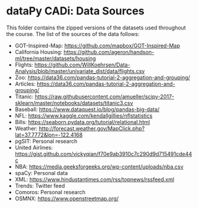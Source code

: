# dataPy CADi: Data Sources

This folder contains the zipped versions of the datasets used throughout the course. The list of the sources of the data follows:

* GOT-Inspired-Map: https://github.com/mapbox/GOT-Inspired-Map
* California Housing: https://github.com/ageron/handson-ml/tree/master/datasets/housing
* Flights: https://github.com/WillKoehrsen/Data-Analysis/blob/master/univariate_dist/data/flights.csv
* Zoo: https://data36.com/pandas-tutorial-2-aggregation-and-grouping/
* Articles: https://data36.com/pandas-tutorial-2-aggregation-and-grouping/
* Titanic: https://raw.githubusercontent.com/amueller/scipy-2017-sklearn/master/notebooks/datasets/titanic3.csv
* Baseball: https://www.dataquest.io/blog/pandas-big-data/
* NFL: https://www.kaggle.com/kendallgillies/nflstatistics
* Bills: https://seaborn.pydata.org/tutorial/relational.html
* Weather: http://forecast.weather.gov/MapClick.php?lat=37.7772&lon=-122.4168
* pgSIT: Personal research
* United Airlines: https://gist.github.com/vickyqian/f70e9ab3910c7c290d9d715491cde44c
* NBA: https://media.geeksforgeeks.org/wp-content/uploads/nba.csv
* spaCy: Personal data
* XML: https://www.hindustantimes.com/rss/topnews/rssfeed.xml
* Trends: Twitter feed
* Comoros: Personal research
* OSMNX: https://www.openstreetmap.org/
